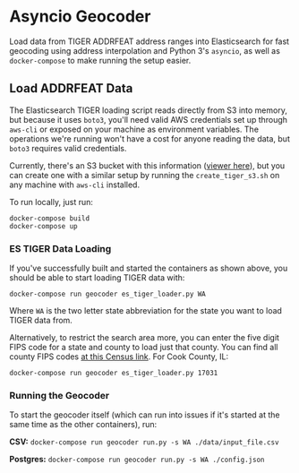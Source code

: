 # Asyncio Geocoder

Load data from TIGER ADDRFEAT address ranges into Elasticsearch for fast geocoding
using address interpolation and Python 3's `asyncio`, as well as `docker-compose`
to make running the setup easier.

## Load ADDRFEAT Data

The Elasticsearch TIGER loading script reads directly from S3 into memory, but because
it uses `boto3`, you'll need valid AWS credentials set up through `aws-cli` or
exposed on your machine as environment variables. The operations we're running
won't have a cost for anyone reading the data, but `boto3` requires valid credentials.

Currently, there's an S3 bucket with this information ([viewer here](https://nvf-tiger-2016.s3.amazonaws.com/index.html)),
but you can create one with a similar setup by running the `create_tiger_s3.sh`
on any machine with `aws-cli` installed.

To run locally, just run:

```
docker-compose build
docker-compose up
```

### ES TIGER Data Loading

If you've successfully built and started the containers as shown above, you should
be able to start loading TIGER data with:

`docker-compose run geocoder es_tiger_loader.py WA`

Where `WA` is the two letter state abbreviation for the state you want to load
TIGER data from.

Alternatively, to restrict the search area more, you can enter the five digit
FIPS code for a state and county to load just that county. You can find all county
FIPS codes [at this Census link](https://www.census.gov/geo/reference/codes/cou.html).
For Cook County, IL:

`docker-compose run geocoder es_tiger_loader.py 17031`

### Running the Geocoder

To start the geocoder itself (which can run into issues if it's started at
the same time as the other containers), run:

**CSV:** `docker-compose run geocoder run.py -s WA ./data/input_file.csv`

**Postgres:** `docker-compose run geocoder run.py -s WA ./config.json `
